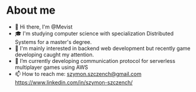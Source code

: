 # About me
- 👋 Hi there, I'm @Mevist
- 🎓 I'm studying computer science with specialization Distributed Systems for a master's degree.
- 👀 I'm mainly interested in backend web development but recently game developing caught my attention.
- 🌱 I’m currently developing communication protocol for serverless multiplayer games using AWS
- 📫 How to reach me: szymon.szczench@gmail.com
                      https://www.linkedin.com/in/szymon-szczench/
